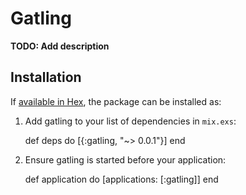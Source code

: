 # Gatling

**TODO: Add description**

## Installation

If [available in Hex](https://hex.pm/docs/publish), the package can be installed as:

  1. Add gatling to your list of dependencies in `mix.exs`:

        def deps do
          [{:gatling, "~> 0.0.1"}]
        end

  2. Ensure gatling is started before your application:

        def application do
          [applications: [:gatling]]
        end

